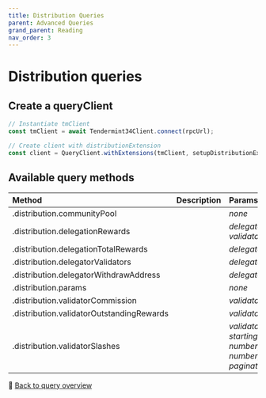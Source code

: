 ```yaml
---
title: Distribution Queries
parent: Advanced Queries
grand_parent: Reading
nav_order: 3
---
```


# Distribution queries

## Create a queryClient

```ts
// Instantiate tmClient
const tmClient = await Tendermint34Client.connect(rpcUrl);

// Create client with distributionExtension
const client = QueryClient.withExtensions(tmClient, setupDistributionExtension);
```

## Available query methods

| Method                                    | Description | Params                                                                                             |
| :---------------------------------------- | :---------- | :------------------------------------------------------------------------------------------------- |
| .distribution.communityPool               |             | _none_                                                                                             |
| .distribution.delegationRewards           |             | _delegatorAddress: string, validatorAddress: string_                                               |
| .distribution.delegationTotalRewards      |             | _delegatorAddress: string_                                                                         |
| .distribution.delegatorValidators         |             | _delegatorAddress: string_                                                                         |
| .distribution.delegatorWithdrawAddress    |             | _delegatorAddress: string_                                                                         |
| .distribution.params                      |             | _none_                                                                                             |
| .distribution.validatorCommission         |             | _validatorAddress: string_                                                                         |
| .distribution.validatorOutstandingRewards |             | _validatorAddress: string_                                                                         |
| .distribution.validatorSlashes            |             | _validatorAddress: string, startingHeight: number,endingHeight: number, paginationKey?:Uint8Array_ |

🔗 [Back to query overview](index.md)
